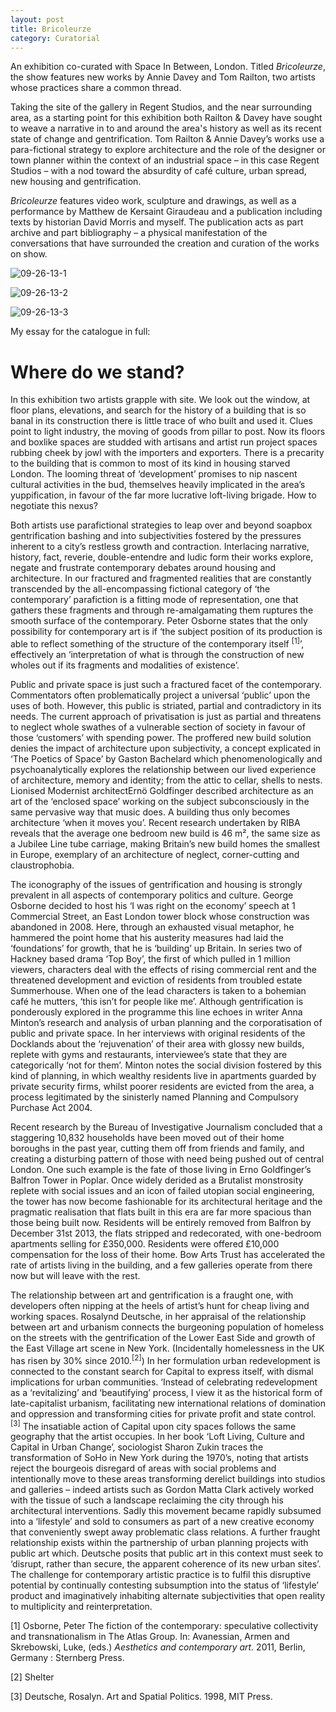 ```yaml
---
layout: post
title: Bricoleurze
category: Curatorial
---
```


An exhibition co-curated with Space In Between, London. Titled *Bricoleurze*, the show features new works by Annie Davey and Tom Railton, two artists whose practices share a common thread. 

Taking the site of the gallery in Regent Studios, and the near surrounding area, as a starting point for this exhibition both Railton & Davey have sought to weave a narrative in to and around the area's history as well as its recent state of change and gentrification. Tom Railton & Annie Davey’s works use a para-fictional strategy to explore architecture and the role of the designer or town planner within the context of an industrial space – in this case Regent Studios – with a nod toward the absurdity of café culture, urban spread, new housing and gentrification.

*Bricoleurze* features video work, sculpture and drawings, as well as a performance by Matthew de Kersaint Giraudeau and a publication including texts by historian David Morris and myself. The publication acts as part archive and part bibliography – a physical manifestation of the conversations that have surrounded the creation and curation of the works on show.

![09-26-13-1](/assets/img/09-26-13-1.jpg)

![09-26-13-2](/assets/img/09-26-13-2.jpg)

![09-26-13-3](/assets/img/09-26-13-3.jpg)

My essay for the catalogue in full:

# __Where do we stand?__

In this exhibition two artists grapple with site. We look out the window, at floor plans, elevations, and search for the history of a building that is so banal in its construction there is little trace of who built and used it. Clues point to light industry, the moving of goods from pillar to post. Now its floors and boxlike spaces are studded with artisans and artist run project spaces rubbing cheek by jowl with the importers and exporters. There is a precarity to the building that is common to most of its kind in housing starved London. The looming threat of ‘development’ promises to nip nascent cultural activities in the bud, themselves heavily implicated in the area’s yuppification, in favour of the far more lucrative loft-living brigade. How to negotiate this nexus?

Both artists use parafictional strategies to leap over and beyond soapbox gentrification bashing and into subjectivities fostered by the pressures inherent to a city’s restless growth and contraction. Interlacing narrative, history, fact, reverie, double-entendre and ludic form their works explore, negate and frustrate contemporary debates around housing and architecture. In our fractured and fragmented realities that are constantly transcended by the all-encompassing fictional category of ‘the contemporary’ parafiction is a fitting mode of representation, one that gathers these fragments and through re-amalgamating them ruptures the smooth surface of the contemporary. Peter Osborne states that the only possibility for contemporary art is if ‘the subject position of its production is able to reflect something of the structure of the contemporary itself <sup>[1]</sup>’, effectively an ‘interpretation of what is through the construction of new wholes out if its fragments and modalities of existence’.

Public and private space is just such a fractured facet of the contemporary. Commentators often problematically project a universal ‘public’ upon the uses of both. However, this public is striated, partial and contradictory in its needs. The current approach of privatisation is just as partial and threatens to neglect whole swathes of a vulnerable section of society in favour of those ‘customers’ with spending power. The proffered new build solution denies the impact of architecture upon subjectivity, a concept explicated in ‘The Poetics of Space’ by Gaston Bachelard which phenomenologically and psychoanalytically explores the relationship between our lived experience of architecture, memory and identity; from the attic to cellar, shells to nests. Lionised Modernist architectErnö Goldfinger described architecture as an art of the ‘enclosed space’ working on the subject subconsciously in the same pervasive way that music does. A building thus only becomes architecture ‘when it moves you’. Recent research undertaken by RIBA reveals that the average one bedroom new build is 46 m², the same size as a Jubilee Line tube carriage, making Britain’s new build homes the smallest in Europe, exemplary of an architecture of neglect, corner-cutting and claustrophobia.

The iconography of the issues of gentrification and housing is strongly prevalent in all aspects of contemporary politics and culture. George Osborne decided to host his ‘I was right on the economy’ speech at 1 Commercial Street, an East London tower block whose construction was abandoned in 2008. Here, through an exhausted visual metaphor, he hammered the point home that his austerity measures had laid the ‘foundations’ for growth, that he is ‘building’ up Britain. In series two of Hackney based drama ‘Top Boy’, the first of which pulled in 1 million viewers, characters deal with the effects of rising commercial rent and the threatened development and eviction of residents from troubled estate Summerhouse. When one of the lead characters is taken to a bohemian café he mutters, ‘this isn’t for people like me’. Although gentrification is ponderously explored in the programme this line echoes in writer Anna Minton’s research and analysis of urban planning and the corporatisation of public and private space. In her interviews with original residents of the Docklands about the ‘rejuvenation’ of their area with glossy new builds, replete with gyms and restaurants, interviewee’s state that they are categorically ‘not for them’. Minton notes the social division fostered by this kind of planning, in which wealthy residents live in apartments guarded by private security firms, whilst poorer residents are evicted from the area, a process legitimated by the sinisterly named Planning and Compulsory Purchase Act 2004.

Recent research by the Bureau of Investigative Journalism concluded that a staggering 10,832 households have been moved out of their home boroughs in the past year, cutting them off from friends and family, and creating a disturbing pattern of those with need being pushed out of central London. One such example is the fate of those living in Erno Goldfinger’s Balfron Tower in Poplar. Once widely derided as a Brutalist monstrosity replete with social issues and an icon of failed utopian social engineering, the tower has now become fashionable for its architectural heritage and the pragmatic realisation that flats built in this era are far more spacious than those being built now. Residents will be entirely removed from Balfron by December 31st 2013, the flats stripped and redecorated, with one-bedroom apartments selling for £350,000. Residents were offered £10,000 compensation for the loss of their home. Bow Arts Trust has accelerated the rate of artists living in the building, and a few galleries operate from there now but will leave with the rest.

The relationship between art and gentrification is a fraught one, with developers often nipping at the heels of artist’s hunt for cheap living and working spaces. Rosalynd Deutsche, in her appraisal of the relationship between art and urbanism connects the burgeoning population of homeless on the streets with the gentrification of the Lower East Side and growth of the East Village art scene in New York. (Incidentally homelessness in the UK has risen by 30% since 2010.<sup>[2]</sup>) In her formulation urban redevelopment is connected to the constant search for Capital to express itself, with dismal implications for urban communities. ‘Instead of celebrating redevelopment as a ‘revitalizing’ and ‘beautifying’ process, I view it as the historical form of late-capitalist urbanism, facilitating new international relations of domination and oppression and transforming cities for private profit and state control.<sup>[3]</sup> The insatiable action of Capital upon city spaces follows the same geography that the artist occupies. In her book ‘Loft Living, Culture and Capital in Urban Change’, sociologist Sharon Zukin traces the transformation of SoHo in New York during the 1970’s, noting that artists reject the bourgeois disregard of areas with social problems and intentionally move to these areas transforming derelict buildings into studios and galleries – indeed artists such as Gordon Matta Clark actively worked with the tissue of such a landscape reclaiming the city through his architectural interventions. Sadly this movement became rapidly subsumed into a ‘lifestyle’ and sold to consumers as part of a new creative economy that conveniently swept away problematic class relations. A further fraught relationship exists within the partnership of urban planning projects with public art which. Deutsche posits that public art in this context must seek to ‘disrupt, rather than secure, the apparent coherence of its new urban sites’. The challenge for contemporary artistic practice is to fulfil this disruptive potential by continually contesting subsumption into the status of ‘lifestyle’ product and imaginatively inhabiting alternate subjectivities that open reality to multiplicity and reinterpretation.

[1] Osborne, Peter The fiction of the contemporary: speculative collectivity and transnationalism in The Atlas Group. In: Avanessian, Armen and Skrebowski, Luke, (eds.) *Aesthetics and contemporary art.* 2011, Berlin, Germany : Sternberg Press.

[2] Shelter

[3] Deutsche, Rosalyn. Art and Spatial Politics. 1998, MIT Press.
